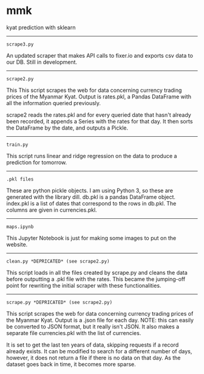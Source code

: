 # mmk
kyat prediction with sklearn

------------------------------------------------
    scrape3.py
An updated scraper that makes API calls to 
fixer.io and exports csv data to our DB.
Still in development.

------------------------------------------------

    scrape2.py
This This script scrapes the web for data
concerning currency trading prices 
of the Myanmar Kyat.  Output is rates.pkl,
a Pandas DataFrame with all the information
queried previously.

scrape2 reads the rates.pkl and for every
queried date that hasn't already been 
recorded, it appends a Series with the 
rates for that day.  It then sorts the
DataFrame by the date, and outputs a 
Pickle.

-------------------------------------------------

    train.py
This script runs linear and ridge regression on
the data to produce a prediction for tomorrow.

-------------------------------------------------

    .pkl files
These are python pickle objects.  I
am using Python 3, so these are generated
with the library dill.  db.pkl is a 
pandas DataFrame object.  index.pkl is
a list of dates that correspond to the
rows in db.pkl.  The columns are given
in currencies.pkl.

-------------------------------------------------

    maps.ipynb
This Jupyter Notebook is just for making some
images to put on the website.

-------------------------------------------------

    clean.py *DEPRICATED* (see scrape2.py)
This script loads in all the files created by
scrape.py and cleans the data before outputting
a .pkl file with the rates.  This became the 
jumping-off point for rewriting the initial
scraper with these functionalities.

-------------------------------------------------

	scrape.py *DEPRICATED* (see scrape2.py)
This script scrapes the web for data concerning 
currency trading prices of the Myanmar Kyat.
Output is a .json file for each day.  NOTE: this
can easily be converted to JSON format, but it 
really isn't JSON.  It also makes a separate file
currencies.pkl with the list of currencies.

It is set to get the last ten years
of data, skipping requests if a record 
already exists.  It can be modified to
search for a different number of days,
however, it does not return a file if
there is no data on that day.  As
the dataset goes back in time, it 
becomes more sparse.



